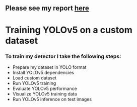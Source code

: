 <h2>Please see my report <a href="https://github.com/19521791/Traffic_Light_Detection/blob/main/Traffic_light_report.pdf">here</a></h2>
<h1>Training YOLOv5 on a custom dataset</h1>
<h3>To train my detector I take the following steps:</h3>
<ul>
  <li>Prepare my dataset in YOLO format</li>
  <li>Install YOLOv5 dependencies</li>
  <li>Load custom dataset</li>
  <li>Run YOLOv5 training</li>
  <li>Evaluate YOLOv5 performance</li>
  <li>Visualize YOLOv5 training data</li>
  <li>Run YOLOv5 inference on test images</li>
</ul>
